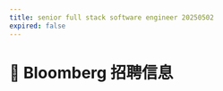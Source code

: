 ```yaml
---
title: senior full stack software engineer 20250502
expired: false
---
```


# 📌 Bloomberg 招聘信息

<JobPostingTable job-posting-json-path="bloomberg/data/senior-full-stack-software-engineer-20250502.json" />